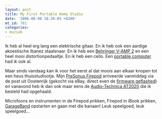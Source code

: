 ```yaml
---
layout: post
title: My First Portable Home Studio
date: '2006-06-08 18:30:05 +0200'
mt_id: 781
categories:
- muziek
---
```

Ik heb al heel erg lang een elektrische gitaar. En ik heb ook een aardige akoestische Ibanez staalsnaar. En ik heb een <a href="http://www.behringer.com/V-AMP2/index.cfm?lang=ENG">Behringer V-AMP 2</a> en een heel mooi distortionpedaaltje. En ik heb een cello. Een <a href="https://en.wikipedia.org/wiki/IBook#iBook_G4">portable computer</a> had ik ook al.

Maar sinds vandaag kan ik voor het eerst al dat moois aan elkaar knopen tot een heus thuisstudiootje. Mijn <a href="http://www.presonus.com/firepod.html">PreSonus Firepod</a> arriveerde vanmiddag via de post uit Oostenrijk (gekocht via eBay, direct even de <a href="http://www.presonus.com/firepodFWupdater.html">firmware geflashed</a>) en vanavond heb ik dan ook maar eens de <a href="http://www.audio-technica.com/cms/wired_mics/ebc30ca7c4582686/index.html">Audio-Technica AT2020</a> die ik besteld had opgehaald.

Microfoons en instrumenten in de Firepod prikken, Firepod in iBook prikken, <a href="http://www.apple.com/nl/ilife/garageband/index.html">GarageBand</a> opstarten en gaan met die banaan! Leuk speelgoed, leuk speelgoed...

